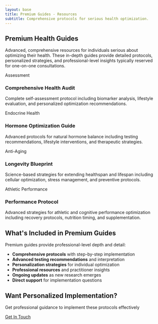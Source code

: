 ```yaml
---
layout: base
title: Premium Guides - Resources
subtitle: Comprehensive protocols for serious health optimization.
---
```


<div class="content-section">

## Premium Health Guides

Advanced, comprehensive resources for individuals serious about optimizing their health. These in-depth guides provide detailed protocols, personalized strategies, and professional-level insights typically reserved for one-on-one consultations.

</div>

<div class="content-grid resource-categories">

  <div class="card resource-card free-guides">
    <a href="/resources/premium-guides/comprehensive-health-audit/" style="text-decoration: none; color: inherit;">
      <div class="card-content">
        <div class="card-meta">Assessment</div>
        <h3>Comprehensive Health Audit</h3>
        <p>Complete self-assessment protocol including biomarker analysis, lifestyle evaluation, and personalized optimization recommendations.</p>
      </div>
    </a>
  </div>

  <div class="card resource-card premium-guides">
    <a href="/resources/premium-guides/hormone-optimization-guide/" style="text-decoration: none; color: inherit;">
      <div class="card-content">
        <div class="card-meta">Endocrine Health</div>
        <h3>Hormone Optimization Guide</h3>
        <p>Advanced protocols for natural hormone balance including testing recommendations, lifestyle interventions, and therapeutic strategies.</p>
      </div>
    </a>
  </div>

  <div class="card resource-card educational">
    <a href="/resources/premium-guides/longevity-blueprint/" style="text-decoration: none; color: inherit;">
      <div class="card-content">
        <div class="card-meta">Anti-Aging</div>
        <h3>Longevity Blueprint</h3>
        <p>Science-based strategies for extending healthspan and lifespan including cellular optimization, stress management, and preventive protocols.</p>
      </div>
    </a>
  </div>

  <div class="card resource-card recommended-products">
    <a href="/resources/premium-guides/performance-protocol/" style="text-decoration: none; color: inherit;">
      <div class="card-content">
        <div class="card-meta">Athletic Performance</div>
        <h3>Performance Protocol</h3>
        <p>Advanced strategies for athletic and cognitive performance optimization including recovery protocols, nutrition timing, and supplementation.</p>
      </div>
    </a>
  </div>

</div>

<div class="content-section">

## What's Included in Premium Guides

Premium guides provide professional-level depth and detail:

- **Comprehensive protocols** with step-by-step implementation
- **Advanced testing recommendations** and interpretation
- **Personalization strategies** for individual optimization
- **Professional resources** and practitioner insights
- **Ongoing updates** as new research emerges
- **Direct support** for implementation questions

</div>

<div class="cta-section">
  <h2>Want Personalized Implementation?</h2>
  <p>Get professional guidance to implement these protocols effectively</p>
  <a href="/contact/" class="btn">Get In Touch</a>
</div>